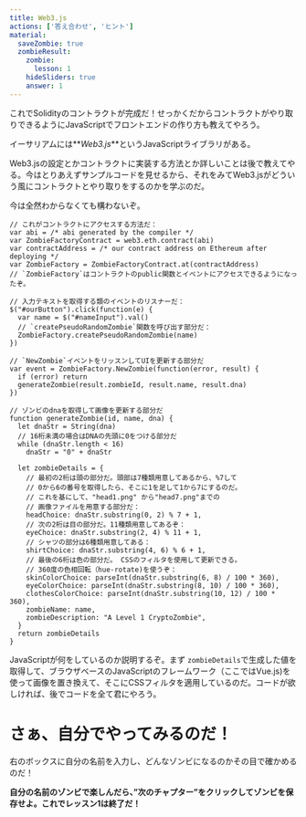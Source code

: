 ```yaml
---
title: Web3.js
actions: ['答え合わせ', 'ヒント']
material:
  saveZombie: true
  zombieResult:
    zombie:
      lesson: 1
    hideSliders: true
    answer: 1
---
```


これでSolidityのコントラクトが完成だ！せっかくだからコントラクトがやり取りできるようにJavaScriptでフロントエンドの作り方も教えてやろう。

イーサリアムには**_Web3.js_**というJavaScriptライブラリがある。

Web3.jsの設定とかコントラクトに実装する方法とか詳しいことは後で教えてやる。今はとりあえずサンプルコードを見せるから、それをみてWeb3.jsがどういう風にコントラクトとやり取りをするのかを学ぶのだ。

今は全然わからなくても構わないぞ。

```
// これがコントラクトにアクセスする方法だ：
var abi = /* abi generated by the compiler */
var ZombieFactoryContract = web3.eth.contract(abi)
var contractAddress = /* our contract address on Ethereum after deploying */
var ZombieFactory = ZombieFactoryContract.at(contractAddress)
// `ZombieFactory`はコントラクトのpublic関数とイベントにアクセスできるようになったぞ。

// 入力テキストを取得する類のイベントのリスナーだ：
$("#ourButton").click(function(e) {
  var name = $("#nameInput").val()
  // `createPseudoRandomZombie`関数を呼び出す部分だ：
  ZombieFactory.createPseudoRandomZombie(name)
})

// `NewZombie`イベントをリッスンしてUIを更新する部分だ
var event = ZombieFactory.NewZombie(function(error, result) {
  if (error) return
  generateZombie(result.zombieId, result.name, result.dna)
})

// ゾンビのdnaを取得して画像を更新する部分だ
function generateZombie(id, name, dna) {
  let dnaStr = String(dna)
  // 16桁未満の場合はDNAの先頭に0をつける部分だ
  while (dnaStr.length < 16)
    dnaStr = "0" + dnaStr

  let zombieDetails = {
    // 最初の2桁は頭の部分だ。頭部は7種類用意してあるから、%7して
    // 0から6の番号を取得したら、そこに1を足して1から7にするのだ。
    // これを基にして、"head1.png" から"head7.png"までの
    // 画像ファイルを用意する部分だ：
    headChoice: dnaStr.substring(0, 2) % 7 + 1,
    // 次の2桁は目の部分だ。11種類用意してあるぞ：
    eyeChoice: dnaStr.substring(2, 4) % 11 + 1,
    // シャツの部分は6種類用意してある：
    shirtChoice: dnaStr.substring(4, 6) % 6 + 1,
    // 最後の6桁は色の部分だ。 CSSのフィルタを使用して更新できる。
    // 360度の色相回転（hue-rotate)を使うぞ：
    skinColorChoice: parseInt(dnaStr.substring(6, 8) / 100 * 360),
    eyeColorChoice: parseInt(dnaStr.substring(8, 10) / 100 * 360),
    clothesColorChoice: parseInt(dnaStr.substring(10, 12) / 100 * 360),
    zombieName: name,
    zombieDescription: "A Level 1 CryptoZombie",
  }
  return zombieDetails
}
```
JavaScriptが何をしているのか説明するぞ。まず `zombieDetails`で生成した値を取得して、ブラウザベースのJavaScriptのフレームワーク（ここではVue.js)を使って画像を置き換えて、そこにCSSフィルタを適用しているのだ。コードが欲しければ、後でコードを全て君にやろう。

# さぁ、自分でやってみるのだ！

右のボックスに自分の名前を入力し、どんなゾンビになるのかその目で確かめるのだ！

**自分の名前のゾンビで楽しんだら、”次のチャプター”をクリックしてゾンビを保存せよ。これでレッスン1は終了だ！**

